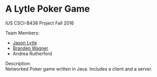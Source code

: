 # A Lytle Poker Game
IUS CSCI-B438 Project
Fall 2016

Team Members:
* [Jason Lytle](https://github.com/jrlytle)
* [Branden Wagner](https://github.com/bwwagner)
* Andrea Rutherford

Description:  
Networked Poker game written in Java.  Includes a client and a server.
